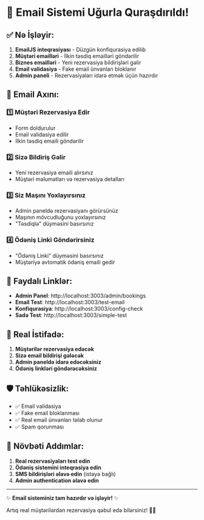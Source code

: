 # 🎉 Email Sistemi Uğurla Quraşdırıldı!

## ✅ Nə İşləyir:

1. **EmailJS inteqrasiyası** - Düzgün konfiqurasiya edilib
2. **Müştəri emailləri** - İlkin təsdiq emailləri göndərilir
3. **Biznes emailləri** - Yeni rezervasiya bildirişləri gəlir
4. **Email validasiya** - Fake email ünvanları bloklanır
5. **Admin paneli** - Rezervasiyaları idarə etmək üçün hazırdır

## 📧 Email Axını:

### 1️⃣ Müştəri Rezervasiya Edir
- Form doldurulur
- Email validasiya edilir
- İlkin təsdiq emaili göndərilir

### 2️⃣ Sizə Bildiriş Gəlir
- Yeni rezervasiya emaili alırsınız
- Müştəri məlumatları və rezervasiya detalları

### 3️⃣ Siz Maşını Yoxlayırsınız
- Admin paneldə rezervasiyanı görürsünüz
- Maşının mövcudluğunu yoxlayırsınız
- "Təsdiqlə" düyməsini basırsınız

### 4️⃣ Ödəniş Linki Göndərirsiniz
- "Ödəniş Linki" düyməsini basırsınız
- Müştəriyə avtomatik ödəniş emaili gedir

## 🔗 Faydalı Linklər:

- **Admin Panel**: http://localhost:3003/admin/bookings
- **Email Test**: http://localhost:3003/test-email
- **Konfiqurasiya**: http://localhost:3003/config-check
- **Sadə Test**: http://localhost:3003/simple-test

## 📱 Real İstifadə:

1. **Müştərilər rezervasiya edəcək**
2. **Sizə email bildirişi gələcək**
3. **Admin paneldə idarə edəcəksiniz**
4. **Ödəniş linkləri göndərəcəksiniz**

## 🛡️ Təhlükəsizlik:

- ✅ Email validasiya
- ✅ Fake email bloklanması  
- ✅ Real email ünvanları tələb olunur
- ✅ Spam qorunması

## 🚀 Növbəti Addımlar:

1. **Real rezervasiyaları test edin**
2. **Ödəniş sistemini inteqrasiya edin**
3. **SMS bildirişləri əlavə edin** (istəyə bağlı)
4. **Admin authentication əlavə edin**

---

✨ **Email sisteminiz tam hazırdır və işləyir!** ✨

Artıq real müştərilərdən rezervasiya qəbul edə bilərsiniz! 🚗📧